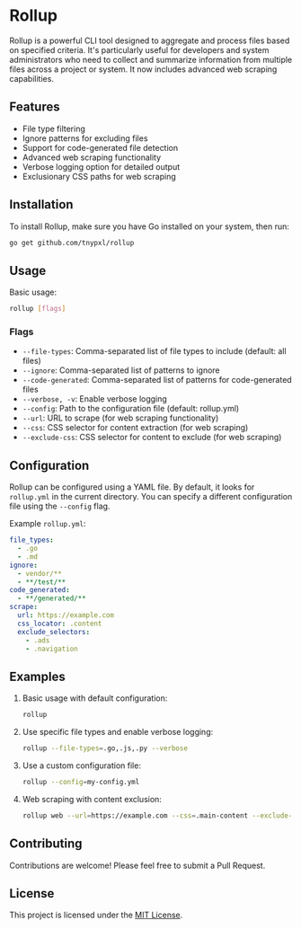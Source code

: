 # Rollup

Rollup is a powerful CLI tool designed to aggregate and process files based on specified criteria. It's particularly useful for developers and system administrators who need to collect and summarize information from multiple files across a project or system. It now includes advanced web scraping capabilities.

## Features

- File type filtering
- Ignore patterns for excluding files
- Support for code-generated file detection
- Advanced web scraping functionality
- Verbose logging option for detailed output
- Exclusionary CSS paths for web scraping

## Installation

To install Rollup, make sure you have Go installed on your system, then run:

```bash
go get github.com/tnypxl/rollup
```

## Usage

Basic usage:

```bash
rollup [flags]
```

### Flags

- `--file-types`: Comma-separated list of file types to include (default: all files)
- `--ignore`: Comma-separated list of patterns to ignore
- `--code-generated`: Comma-separated list of patterns for code-generated files
- `--verbose, -v`: Enable verbose logging
- `--config`: Path to the configuration file (default: rollup.yml)
- `--url`: URL to scrape (for web scraping functionality)
- `--css`: CSS selector for content extraction (for web scraping)
- `--exclude-css`: CSS selector for content to exclude (for web scraping)

## Configuration

Rollup can be configured using a YAML file. By default, it looks for `rollup.yml` in the current directory. You can specify a different configuration file using the `--config` flag.

Example `rollup.yml`:

```yaml
file_types:
  - .go
  - .md
ignore:
  - vendor/**
  - **/test/**
code_generated:
  - **/generated/**
scrape:
  url: https://example.com
  css_locator: .content
  exclude_selectors:
    - .ads
    - .navigation
```

## Examples

1. Basic usage with default configuration:

   ```bash
   rollup
   ```

2. Use specific file types and enable verbose logging:

   ```bash
   rollup --file-types=.go,.js,.py --verbose
   ```

3. Use a custom configuration file:

   ```bash
   rollup --config=my-config.yml
   ```

4. Web scraping with content exclusion:
   ```bash
   rollup web --url=https://example.com --css=.main-content --exclude-css=.ads,.sidebar
   ```

## Contributing

Contributions are welcome! Please feel free to submit a Pull Request.

## License

This project is licensed under the [MIT License](LICENSE).

